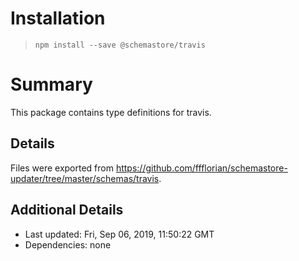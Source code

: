 # Installation
> `npm install --save @schemastore/travis`

# Summary
This package contains type definitions for travis.

## Details
Files were exported from https://github.com/ffflorian/schemastore-updater/tree/master/schemas/travis.

## Additional Details
* Last updated: Fri, Sep 06, 2019, 11:50:22 GMT
* Dependencies: none
